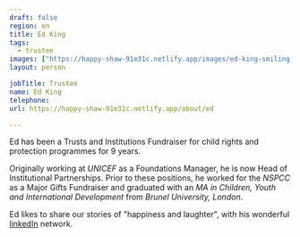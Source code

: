 ```yaml
---
draft: false
region: en
title: Ed King
tags:
  - trustee
images: ["https://happy-shaw-91e31c.netlify.app/images/ed-king-smiling.webp"]
layout: person

jobTitle: Trustee
name: Ed King
telephone:
url: https://happy-shaw-91e31c.netlify.app/about/ed

---
```


Ed has been a Trusts and Institutions Fundraiser for child rights and protection programmes for 9&nbsp;years.

Originally working at _UNICEF_ as a Foundations Manager, he is now Head of Institutional Partnerships. Prior to these positions, he worked for the _NSPCC_ as a Major Gifts Fundraiser and graduated with an _MA in Children, Youth and International Development_ from _Brunel&nbsp;University,&nbsp;London_.

Ed likes to share our stories of "happiness and laughter", with his wonderful [linkedIn](https://www.linkedin.com/in/ed-king-271a2140/detail/recent-activity/shares/) network.

<!--SWAP:https://happy-shaw-91e31c.netlify.app/images/close-up-of-edward.jpg-->
<!--
• Ed King (rated out of 3):
- performance: posing tough questions like: "how do we know it's working?"
- what can he trust us to do for him?:
  - improve interactions
  - "outward facing board"
  - minimise conflict of interest
-->
